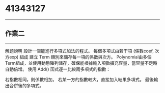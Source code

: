 # 41343127
---
## 作業二
---
解題說明
設計一個能進行多項式加法的程式。
每個多項式由若干項 (係數coef, 次方exp) 組成 建立 Term 類別來儲存每一項的係數與次方。
Polynomial由多個Term組成，並使用動態陣列儲存，確保能根據輸入項數擴充容量，當容量不足時自動倍增。
使用 Add() 函式逐一比較兩多項式的指數：

若指數相同，則係數相加。
若某一方的指數較大，直接加入結果多項式。
最後輸出合併後的多項式。

